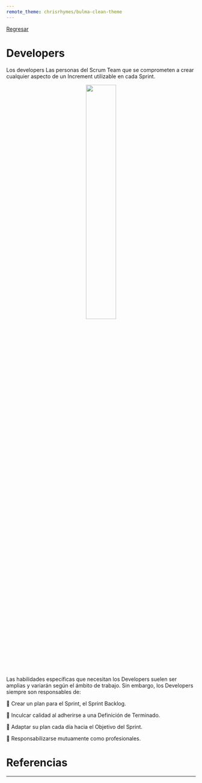 ```yaml
---
remote_theme: chrisrhymes/bulma-clean-theme
---
```


[Regresar](/CodingBootcampsESPOL-SCRUM/)

# Developers

Los developers Las personas del Scrum Team que se comprometen a crear cualquier aspecto de un Increment utilizable en cada Sprint.

<p align="center">
<img src="https://i.pinimg.com/originals/2a/53/65/2a53651a35816f499270d8275fd5318f.gif" width="40%"/>
</p>

Las habilidades específicas que necesitan los Developers suelen ser amplias y variarán según el ámbito de trabajo. Sin embargo, los Developers siempre son responsables de:

🔹 Crear un plan para el Sprint, el Sprint Backlog.

🔹 Inculcar calidad al adherirse a una Definición de Terminado.

🔹 Adaptar su plan cada día hacia el Objetivo del Sprint. 

🔹 Responsabilizarse mutuamente como profesionales.

Referencias 
===========

* * *